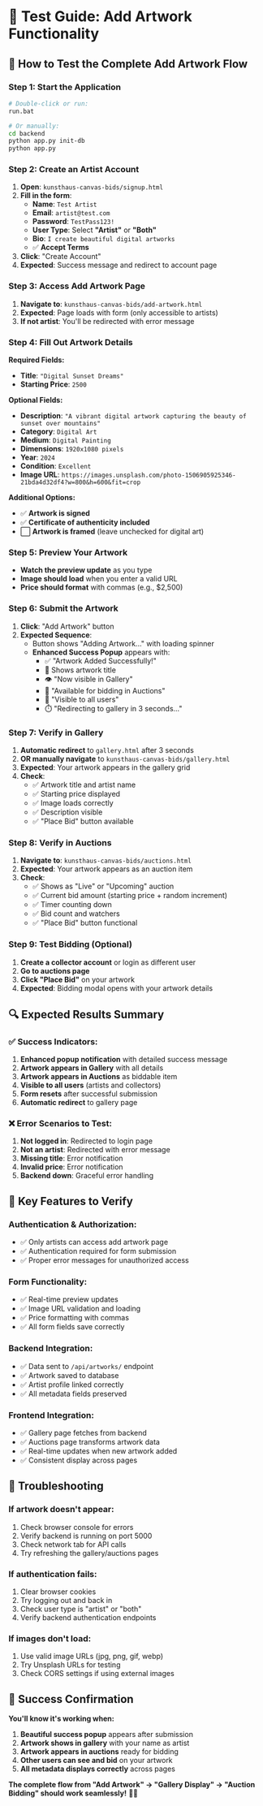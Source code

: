 # 🎨 Test Guide: Add Artwork Functionality

## 🚀 How to Test the Complete Add Artwork Flow

### **Step 1: Start the Application**
```bash
# Double-click or run:
run.bat

# Or manually:
cd backend
python app.py init-db
python app.py
```

### **Step 2: Create an Artist Account**
1. **Open**: `kunsthaus-canvas-bids/signup.html`
2. **Fill in the form**:
   - **Name**: `Test Artist`
   - **Email**: `artist@test.com`
   - **Password**: `TestPass123!`
   - **User Type**: Select **"Artist"** or **"Both"**
   - **Bio**: `I create beautiful digital artworks`
   - ✅ **Accept Terms**
3. **Click**: "Create Account"
4. **Expected**: Success message and redirect to account page

### **Step 3: Access Add Artwork Page**
1. **Navigate to**: `kunsthaus-canvas-bids/add-artwork.html`
2. **Expected**: Page loads with form (only accessible to artists)
3. **If not artist**: You'll be redirected with error message

### **Step 4: Fill Out Artwork Details**
**Required Fields:**
- **Title**: `"Digital Sunset Dreams"`
- **Starting Price**: `2500`

**Optional Fields:**
- **Description**: `"A vibrant digital artwork capturing the beauty of sunset over mountains"`
- **Category**: `Digital Art`
- **Medium**: `Digital Painting`
- **Dimensions**: `1920x1080 pixels`
- **Year**: `2024`
- **Condition**: `Excellent`
- **Image URL**: `https://images.unsplash.com/photo-1506905925346-21bda4d32df4?w=800&h=600&fit=crop`

**Additional Options:**
- ✅ **Artwork is signed**
- ✅ **Certificate of authenticity included**
- ⬜ **Artwork is framed** (leave unchecked for digital art)

### **Step 5: Preview Your Artwork**
- **Watch the preview update** as you type
- **Image should load** when you enter a valid URL
- **Price should format** with commas (e.g., $2,500)

### **Step 6: Submit the Artwork**
1. **Click**: "Add Artwork" button
2. **Expected Sequence**:
   - Button shows "Adding Artwork..." with loading spinner
   - **Enhanced Success Popup** appears with:
     - ✅ "Artwork Added Successfully!"
     - 📝 Shows artwork title
     - 👁️ "Now visible in Gallery"
     - 🔨 "Available for bidding in Auctions"
     - 👥 "Visible to all users"
     - ⏱️ "Redirecting to gallery in 3 seconds..."

### **Step 7: Verify in Gallery**
1. **Automatic redirect** to `gallery.html` after 3 seconds
2. **OR manually navigate** to `kunsthaus-canvas-bids/gallery.html`
3. **Expected**: Your artwork appears in the gallery grid
4. **Check**:
   - ✅ Artwork title and artist name
   - ✅ Starting price displayed
   - ✅ Image loads correctly
   - ✅ Description visible
   - ✅ "Place Bid" button available

### **Step 8: Verify in Auctions**
1. **Navigate to**: `kunsthaus-canvas-bids/auctions.html`
2. **Expected**: Your artwork appears as an auction item
3. **Check**:
   - ✅ Shows as "Live" or "Upcoming" auction
   - ✅ Current bid amount (starting price + random increment)
   - ✅ Timer counting down
   - ✅ Bid count and watchers
   - ✅ "Place Bid" button functional

### **Step 9: Test Bidding (Optional)**
1. **Create a collector account** or login as different user
2. **Go to auctions page**
3. **Click "Place Bid"** on your artwork
4. **Expected**: Bidding modal opens with your artwork details

## 🔍 **Expected Results Summary**

### ✅ **Success Indicators:**
1. **Enhanced popup notification** with detailed success message
2. **Artwork appears in Gallery** with all details
3. **Artwork appears in Auctions** as biddable item
4. **Visible to all users** (artists and collectors)
5. **Form resets** after successful submission
6. **Automatic redirect** to gallery page

### ❌ **Error Scenarios to Test:**
1. **Not logged in**: Redirected to login page
2. **Not an artist**: Redirected with error message
3. **Missing title**: Error notification
4. **Invalid price**: Error notification
5. **Backend down**: Graceful error handling

## 🎯 **Key Features to Verify**

### **Authentication & Authorization:**
- ✅ Only artists can access add artwork page
- ✅ Authentication required for form submission
- ✅ Proper error messages for unauthorized access

### **Form Functionality:**
- ✅ Real-time preview updates
- ✅ Image URL validation and loading
- ✅ Price formatting with commas
- ✅ All form fields save correctly

### **Backend Integration:**
- ✅ Data sent to `/api/artworks/` endpoint
- ✅ Artwork saved to database
- ✅ Artist profile linked correctly
- ✅ All metadata fields preserved

### **Frontend Integration:**
- ✅ Gallery page fetches from backend
- ✅ Auctions page transforms artwork data
- ✅ Real-time updates when new artwork added
- ✅ Consistent display across pages

## 🚨 **Troubleshooting**

### **If artwork doesn't appear:**
1. Check browser console for errors
2. Verify backend is running on port 5000
3. Check network tab for API calls
4. Try refreshing the gallery/auctions pages

### **If authentication fails:**
1. Clear browser cookies
2. Try logging out and back in
3. Check user type is "artist" or "both"
4. Verify backend authentication endpoints

### **If images don't load:**
1. Use valid image URLs (jpg, png, gif, webp)
2. Try Unsplash URLs for testing
3. Check CORS settings if using external images

## 🎉 **Success Confirmation**

**You'll know it's working when:**
1. **Beautiful success popup** appears after submission
2. **Artwork shows in gallery** with your name as artist
3. **Artwork appears in auctions** ready for bidding
4. **Other users can see and bid** on your artwork
5. **All metadata displays correctly** across pages

**The complete flow from "Add Artwork" → "Gallery Display" → "Auction Bidding" should work seamlessly!** 🎨✨